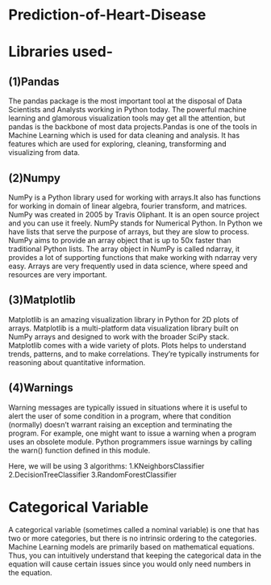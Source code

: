 # Prediction-of-Heart-Disease
# Libraries used-
## (1)Pandas
The pandas package is the most important tool at the disposal of Data Scientists and Analysts working in Python today. The powerful machine learning and glamorous visualization tools may get all the attention, but pandas is the backbone of most data projects.Pandas is one of the tools in Machine Learning which is used for data cleaning and analysis. It has features which are used for exploring, cleaning, transforming and visualizing from data.
## (2)Numpy
NumPy is a Python library used for working with arrays.It also has functions for working in domain of linear algebra, fourier transform, and matrices. NumPy was created in 2005 by Travis Oliphant. It is an open source project and you can use it freely. NumPy stands for Numerical Python. In Python we have lists that serve the purpose of arrays, but they are slow to process. NumPy aims to provide an array object that is up to 50x faster than traditional Python lists. The array object in NumPy is called ndarray, it provides a lot of supporting functions that make working with ndarray very easy. Arrays are very frequently used in data science, where speed and resources are very important.
## (3)Matplotlib
Matplotlib is an amazing visualization library in Python for 2D plots of arrays. Matplotlib is a multi-platform data visualization library built on NumPy arrays and designed to work with the broader SciPy stack. Matplotlib comes with a wide variety of plots. Plots helps to understand trends, patterns, and to make correlations. They’re typically instruments for reasoning about quantitative information.
## (4)Warnings
Warning messages are typically issued in situations where it is useful to alert the user of some condition in a program, where that condition (normally) doesn’t warrant raising an exception and terminating the program. For example, one might want to issue a warning when a program uses an obsolete module. Python programmers issue warnings by calling the warn() function defined in this module.

Here, we will be using 3 algorithms:
1.KNeighborsClassifier
2.DecisionTreeClassifier
3.RandomForestClassifier

# Categorical Variable
A categorical variable (sometimes called a nominal variable) is one that has two or more categories, but there is no intrinsic ordering to the categories. Machine Learning models are primarily based on mathematical equations. Thus, you can intuitively understand that keeping the categorical data in the equation will cause certain issues since you would only need numbers in the equation.
